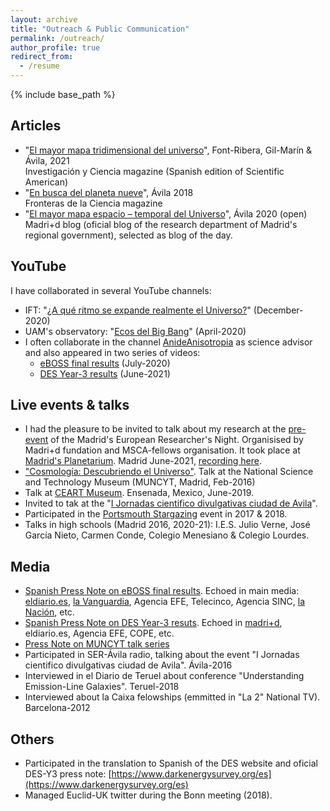 ```yaml
---
layout: archive
title: "Outreach & Public Communication"
permalink: /outreach/
author_profile: true
redirect_from:
  - /resume
---
```


{% include base_path %}

Articles
----
* "[El mayor mapa tridimensional del universo](https://www.investigacionyciencia.es/revistas/investigacion-y-ciencia/la-espintrnica-imita-al-cerebro-819/el-mayor-mapa-tridimensional-del-universo-19346)", Font-Ribera, Gil-Marín & Ávila, 2021 <br>
Investigación y Ciencia magazine (Spanish edition of Scientific American)
* "[En busca del planeta nueve](https://fronterasdelaciencia.com/en-busca-del-planeta-nueve/)", Ávila 2018 <br>
Fronteras de la Ciencia magazine
* "[El mayor mapa espacio – temporal del Universo](http://www.madrimasd.org/blogs/fisicateorica/2020/07/20/771/)", Ávila 2020 (open) <br>
Madri+d blog (oficial blog of the research department of Madrid's regional government), selected as blog of the day.

YouTube
----

I have collaborated in several YouTube channels:

* IFT: "[¿A qué ritmo se expande realmente el Universo?](https://www.youtube.com/watch?v=11-T2Jw-ej4)" (December-2020)
* UAM's observatory: "[Ecos del Big Bang](https://www.youtube.com/watch?v=GH0OYjU7FnQ)" (April-2020)
* I often collaborate in the channel [AnideAnisotropia](https://www.youtube.com/c/AnideAnisotropia) as science advisor and also appeared in two series of videos:
  * [eBOSS final results](https://www.youtube.com/playlist?list=PLPTM7aDaxoFMfeXbz6wjowA7yrFFNikNL) (July-2020)
  * [DES Year-3 results](https://www.youtube.com/playlist?list=PLPTM7aDaxoFOkad6n0OePfZzhDhfQwXiS) (June-2021)


Live events & talks
----
* I had the pleasure to be invited to talk about my research at the [pre-event](http://www.madrimasd.org/notiweb/noticias/fundacion-madrid-fomenta-las-vocaciones-cientificas-traves-su-noche-los-investigadores) of the Madrid's European Researcher's Night. Organisised by Madri+d fundation and MSCA-fellows organisation. It took place at [Madrid's Planetarium](http://www.planetmad.es/). Madrid June-2021, [recording here](https://www.youtube.com/watch?v=-Q2pu2XJ5S0&t=6s).
* ["Cosmología: Descubriendo el Universo"](http://www.muncyt.es/portal/site/MUNCYT/menuitem.8dbda8254659d9883c791a1801432ea0/?vgnextoid=b3ad51debfba2510VgnVCM1000001d04140aRCRD&lang_choosen=es). Talk at the National Science and Technology Museum (MUNCYT, Madrid, Feb-2016)
* Talk at [CEART Museum](https://www.facebook.com/photo/?fbid=10217498997941322&set=ecnf.613997347). Ensenada, Mexico, June-2019.
* Invited to tak at the "[I Jornadas cientifico divulgativas ciudad de Avila](https://www.diariodeavila.es/noticia/ZA8BACF02-998C-B745-3B4E7CFA501463B6/20160524/programacion/cultural/estrenara/ciclo/conferencias/cientificas)".
* Participated in the [Portsmouth Stargazing](http://www.icg.port.ac.uk/stargazing/) event in 2017 & 2018.
* Talks in high schools (Madrid 2016, 2020-21): I.E.S. Julio Verne, José García Nieto, Carmen Conde, Colegio Menesiano & Colegio Lourdes.

  
Media
----
* [Spanish Press Note on eBOSS final results](https://www.ift.uam-csic.es/es/file/2387/download?token=_SPjPZj5zV_3cz9hLJem5GvL5CE0JhvH6sTcCWUnagU). Echoed in main media: [eldiario.es](https://www.eldiario.es/tecnologia/miden-la-expansion-del-universo-a-lo-largo-de-11-000-millones-de-anos_1_6115863.html), [la Vanguardia](https://www.lavanguardia.com/vida/20200720/482434770072/miden-la-expansion-del-universo-a-lo-largo-de-11000-millones-de-anos.html), Agencia EFE, Telecinco, Agencia SINC, [la Nación](https://www.lanacion.com.ar/ciencia/publican-mapa-3d-del-universo-mas-completo-nid2400665/), etc.
* [Spanish Press Note on DES Year-3 resuts](https://www.ift.uam-csic.es/es/news/el-dark-energy-survey-des-publica-la-observaci%C3%B3n-m%C3%A1s-precisa-de-la-evoluci%C3%B3n-del-universo). Echoed in [madri+d](https://www.madrimasd.org/notiweb/noticias/presentados-los-mayores-mapas-materia-universo), eldiario.es, Agencia EFE, COPE, etc.
* [Press Note on MUNCYT talk series](http://www.muncyt.es/stfls/MUNCYT/Comun/Notas_Prensa/NdP_CIENCIA_EN_PRIMERA_PERSONA_.pdf)
* Participated in SER-Ávila radio, talking about the event "I Jornadas cientifico divulgativas ciudad de Avila". Ávila-2016
* Interviewed in el Diario de Teruel about conference "Understanding Emission-Line Galaxies". Teruel-2018
* Interviewed about la Caixa felowships (emmitted in "La 2" National TV). Barcelona-2012

Others
----
 * Participated in the translation to Spanish of the DES website and oficial DES-Y3 press note: [https://www.darkenergysurvey.org/es](https://www.darkenergysurvey.org/es)
 * Managed Euclid-UK twitter during the Bonn meeting (2018).

  

